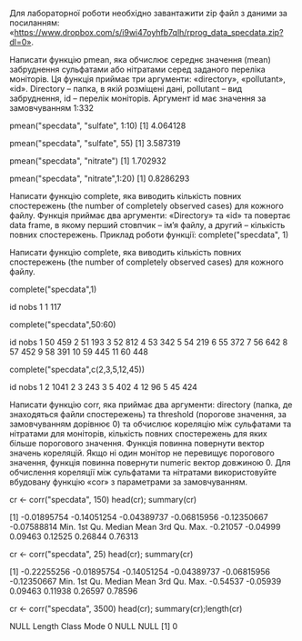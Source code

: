 Для лабораторної роботи необхідно завантажити zip файл з даними за
посиланням:
«https://www.dropbox.com/s/i9wi47oyhfb7qlh/rprog_data_specdata.zip?dl=0».

Написати функцію pmean, яка обчислює середнє значення (mean)
забруднення сульфатами або нітратами серед заданого переліка
моніторів. Ця функція приймає три аргументи: «directory», «pollutant»,
«id». Directory – папка, в якій розміщені дані, pollutant – вид забруднення,
id – перелік моніторів. Аргумент id має значення за замовчуванням 1:332

 pmean("specdata", "sulfate", 1:10)
[1] 4.064128

 pmean("specdata", "sulfate", 55)
[1] 3.587319
 
 pmean("specdata", "nitrate")
[1] 1.702932

 pmean("specdata", "nitrate",1:20)
[1] 0.8286293

Написати функцію complete, яка виводить кількість повних спостережень
(the number of completely observed cases) для кожного файлу. Функція
приймає два аргументи: «Directory» та «id» та повертає data frame, в
якому перший стовпчик – ім’я файлу, а другий – кількість повних
спостережень. Приклад роботи функції:
complete("specdata", 1)

Написати функцію complete, яка виводить кількість повних спостережень (the number of completely observed cases) для кожного файлу.
 
 complete("specdata",1)
 
 
  id nobs
1  1  117

 complete("specdata",50:60)
 
   id nobs
1  50  459
2  51  193
3  52  812
4  53  342
5  54  219
6  55  372
7  56  642
8  57  452
9  58  391
10 59  445
11 60  448

 complete("specdata",c(2,3,5,12,45))
 
  id nobs
1  2 1041
2  3  243
3  5  402
4 12   96
5 45  424

Написати функцію corr, яка приймає два аргументи: directory (папка, де
знаходяться файли спостережень) та threshold (порогове значення, за
замовчуванням дорівнює 0) та обчислює кореляцію між сульфатами та
нітратами для моніторів, кількість повних спостережень для яких більше
порогового значення. Функція повинна повернути вектор значень
кореляцій. Якщо ні один монітор не перевищує порогового значення,
функція повинна повернути numeric вектор довжиною 0. Для обчислення
кореляції між сульфатами та нітратами використовуйте вбудовану функцію 
«cor» з параметрами за замовчуванням.

 cr <- corr("specdata", 150)
 head(cr); summary(cr)
 
[1] -0.01895754 -0.14051254 -0.04389737 -0.06815956 -0.12350667 -0.07588814
    Min.  1st Qu.   Median     Mean  3rd Qu.     Max. 
-0.21057 -0.04999  0.09463  0.12525  0.26844  0.76313 
 
 cr <- corr("specdata", 25)
 head(cr); summary(cr)
 
[1] -0.22255256 -0.01895754 -0.14051254 -0.04389737 -0.06815956 -0.12350667
    Min.  1st Qu.   Median     Mean  3rd Qu.     Max. 
-0.54537 -0.05939  0.09463  0.11938  0.26597  0.78596 

 cr <- corr("specdata", 3500)
head(cr); summary(cr);length(cr)

NULL
Length  Class   Mode 
     0   NULL   NULL 
[1] 0

